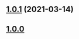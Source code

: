 ## [1.0.1](https://github.com/ElMassimo/js_from_routes/compare/core@1.0.0...core@1.0.1) (2021-03-14)



## [1.0.0](https://github.com/ElMassimo/js_from_routes/tree/core%401.0.0)
